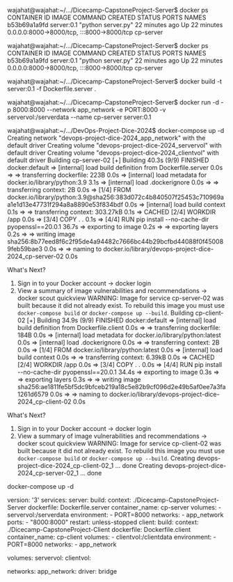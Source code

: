 wajahat@wajahat:~/.../Dicecamp-CapstoneProject-Server$ docker ps
CONTAINER ID   IMAGE        COMMAND              CREATED          STATUS          PORTS                                       NAMES
b53b69a1a9fd   server:0.1   "python server.py"   22 minutes ago   Up 22 minutes   0.0.0.0:8000->8000/tcp, :::8000->8000/tcp   cp-server

wajahat@wajahat:~/.../Dicecamp-CapstoneProject-Server$ docker ps
CONTAINER ID   IMAGE        COMMAND              CREATED          STATUS          PORTS                                       NAMES
b53b69a1a9fd   server:0.1   "python server.py"   22 minutes ago   Up 22 minutes   0.0.0.0:8000->8000/tcp, :::8000->8000/tcp   cp-server

wajahat@wajahat:~/.../Dicecamp-CapstoneProject-Server$ docker build -t server:0.1 -f Dockerfile.server .

wajahat@wajahat:~/.../Dicecamp-CapstoneProject-Server$ docker run -d -p 8000:8000 --network app_network -e PORT:8000 -v servervol:/serverdata --name cp-server server:0.1

wajahat@wajahat:~/.../DevOps-Project-Dice-2024$ docker-compose up -d
Creating network "devops-project-dice-2024_app_network" with the default driver
Creating volume "devops-project-dice-2024_servervol" with default driver
Creating volume "devops-project-dice-2024_clientvol" with default driver
Building cp-server-02
[+] Building 40.3s (9/9) FINISHED                                                                                                               docker:default
 => [internal] load build definition from Dockerfile.server                                                                                               0.0s
 => => transferring dockerfile: 223B                                                                                                                      0.0s
 => [internal] load metadata for docker.io/library/python:3.9                                                                                             3.1s
 => [internal] load .dockerignore                                                                                                                         0.0s
 => => transferring context: 2B                                                                                                                           0.0s
 => [1/4] FROM docker.io/library/python:3.9@sha256:383d072c4b840507f25453c710969aa1e1d13e47731f294a8a8890e53f834bdf                                       0.0s
 => [internal] load build context                                                                                                                         0.1s
 => => transferring context: 303.27kB                                                                                                                     0.1s
 => CACHED [2/4] WORKDIR /app                                                                                                                             0.0s
 => [3/4] COPY . .                                                                                                                                        0.1s
 => [4/4] RUN pip install --no-cache-dir pyopenssl==20.0.1                                                                                               36.7s
 => exporting to image                                                                                                                                    0.2s 
 => => exporting layers                                                                                                                                   0.2s 
 => => writing image sha256:8b77eed8f6c2f95de4a94482c7666bc44b29bcfbd44088f0f450089feb59bae3                                                              0.0s 
 => => naming to docker.io/library/devops-project-dice-2024_cp-server-02                                                                                  0.0s

What's Next?
  1. Sign in to your Docker account → docker login
  2. View a summary of image vulnerabilities and recommendations → docker scout quickview
WARNING: Image for service cp-server-02 was built because it did not already exist. To rebuild this image you must use `docker-compose build` or `docker-compose up --build`.
Building cp-client-02
[+] Building 34.9s (9/9) FINISHED                                                                                                               docker:default
 => [internal] load build definition from Dockerfile.client                                                                                               0.0s
 => => transferring dockerfile: 184B                                                                                                                      0.0s
 => [internal] load metadata for docker.io/library/python:latest                                                                                          0.0s
 => [internal] load .dockerignore                                                                                                                         0.0s
 => => transferring context: 2B                                                                                                                           0.0s
 => [1/4] FROM docker.io/library/python:latest                                                                                                            0.0s
 => [internal] load build context                                                                                                                         0.0s
 => => transferring context: 6.39kB                                                                                                                       0.0s
 => CACHED [2/4] WORKDIR /app                                                                                                                             0.0s
 => [3/4] COPY . .                                                                                                                                        0.0s
 => [4/4] RUN pip install --no-cache-dir pyopenssl==20.0.1                                                                                               34.4s
 => exporting to image                                                                                                                                    0.3s 
 => => exporting layers                                                                                                                                   0.3s 
 => => writing image sha256:ae1811fe5bf5dc9bfceb219a18c5e82b9cf096d2e49b5af0ee7a3fa1261d6579                                                              0.0s 
 => => naming to docker.io/library/devops-project-dice-2024_cp-client-02                                                                                  0.0s

What's Next?
  1. Sign in to your Docker account → docker login
  2. View a summary of image vulnerabilities and recommendations → docker scout quickview
WARNING: Image for service cp-client-02 was built because it did not already exist. To rebuild this image you must use `docker-compose build` or `docker-compose up --build`.
Creating devops-project-dice-2024_cp-client-02_1 ... done
Creating devops-project-dice-2024_cp-server-02_1 ... done

docker-compose up -d 

version: '3'
services:
  server:
    build:
      context: ./Dicecamp-CapstoneProject-Server
      dockerfile: Dockerfile.server
    container_name: cp-server
    volumes:
      - servervol:/serverdata
    environment:
      - PORT=8000
    networks:
      - app_network
    ports:
      - "8000:8000"
    restart: unless-stopped
  client:
    build:
      context: ./Dicecamp-CapstoneProject-Client
      dockerfile: Dockerfile.client
    container_name: cp-client
    volumes:
      - clientvol:/clientdata
    environment:
      - PORT=8000
    networks:
      - app_network

volumes:
  servervol:
  clientvol:

networks:
  app_network:
    driver: bridge
